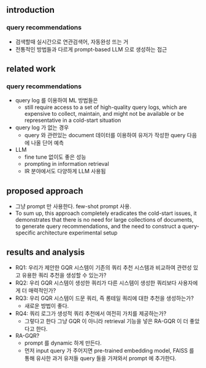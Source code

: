 ## introduction
### query recommendations
- 검색할때 실시간으로 연관검색어, 자동완성 뜨는 거
- 전통적인 방법들과 다르게 prompt-based LLM 으로 생성하는 접근

## related work
### query recommendations
- query log 를 이용하여 ML 방법들은
  - still require access to a set of high-quality query logs, which are expensive to collect, maintain, and might not be available or be representative in a cold-start situation
- query log 가 없는 경우
  - query 와 관련있는 document 데이터를 이용하여 유저가 작성한 query 다음에 나올 단어 예측
- LLM
  - fine tune 없이도 좋은 성능
  - prompting in information retrieval
  - IR 분야에서도 다양하게 LLM 사용됨

## proposed approach
- 그냥 prompt 만 사용한다. few-shot prompt 사용.
- To sum up, this approach completely eradicates the cold-start issues, it demonstrates that there is no need for large collections of documents, to generate query recommendations, and the need to construct a query-specific architecture
experimental setup

## results and analysis
- RQ1: 우리가 제안한 GQR 시스템이 기존의 쿼리 추천 시스템과 비교하여 관련성 있고 유용한 쿼리 추천을 생성할 수 있는가?
- RQ2: 우리 GQR 시스템이 생성한 쿼리가 다른 시스템이 생성한 쿼리보다 사용자에게 더 매력적인가?
- RQ3: 우리 GQR 시스템이 드문 쿼리, 즉 롱테일 쿼리에 대한 추천을 생성하는가?
  - 새로운 방법이 좋다.
- RQ4: 쿼리 로그가 생성적 쿼리 추천에서 여전히 가치를 제공하는가?
  - 그렇다고 한다 그냥 GQR 이 아니라 retrieval 기능을 넣은 RA-GQR 이 더 좋았다고 한다.
- RA-GQR?
  - prompt 를 dynamic 하게 만든다.
  - 먼저 input query 가 주어지면 pre-trained embedding model, FAISS 를 통해 유사한 과거 유저들 query 들을 가져와서 prompt 에 추가한다.